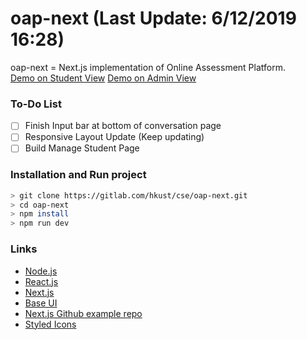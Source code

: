 # oap-next (Last Update: 6/12/2019 16:28)
oap-next = Next.js implementation of Online Assessment Platform.\
[Demo on Student View](https://oap-next.chrisliupascal.now.sh/)
[Demo on Admin View](https://oap-next-1s0ck7216.now.sh/manage/student)

### To-Do List
* [ ] Finish Input bar at bottom of conversation page
* [ ] Responsive Layout Update (Keep updating)
* [ ] Build Manage Student Page

### Installation and Run project
```sh
> git clone https://gitlab.com/hkust/cse/oap-next.git
> cd oap-next
> npm install
> npm run dev
```

### Links
* [Node.js](https://nodejs.org/en/)
* [React.js](https://reactjs.org/)
* [Next.js](https://nextjs.org/)
* [Base UI](https://baseweb.design/)
* [Next.js Github example repo](https://github.com/zeit/next.js/tree/canary/examples)
* [Styled Icons](https://styled-icons.js.org/)

